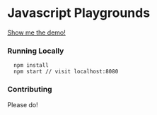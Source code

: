 # Javascript Playgrounds

[Show me the demo!](https://kcak11.github.io/play/)

### Running Locally

```
  npm install
  npm start // visit localhost:8080
```

### Contributing

Please do!


